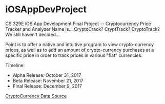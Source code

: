 # iOSAppDevProject
CS 329E iOS App Development Final Project -- Cryptocurrency Price Tracker and Analyzer
Name is... CryptoCrack? CryptTrack? CryptoTrack? We still haven't decided...

Point is to offer a native and intuitive program to view crypto-currency prices, as well as to add an amount of crypto-currency purchases at a specific price in order to track prices in various "fiat" currencies.

Timeline:
- Alpha Release: October 31, 2017
- Beta Release: November 21, 2017
- Final Release: December 9, 2017

[CryptoCurrency Data Source](https://api.coinmarketcap.com/v1/ticker/)
